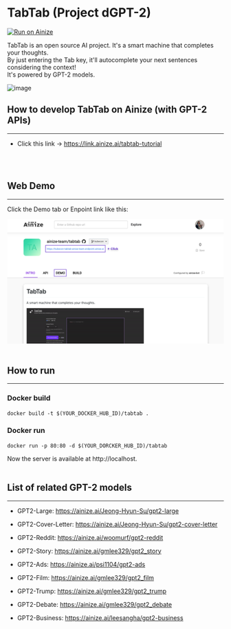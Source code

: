 # TabTab (Project dGPT-2)

[![Run on Ainize](https://ainize.ai/images/run_on_ainize_button.svg)](https://ainize.web.app/redirect?git_repo=https://github.com/ainize-team/tabtab)


TabTab is an open source AI project. It's a smart machine that completes your thoughts. <br/> By just entering the Tab key, it'll autocomplete your next sentences considering the context! <br/> It's powered by GPT-2 models. 

![image](./static/images/tabtab-demo.gif)


## How to develop TabTab on Ainize (with GPT-2 APIs)
-----
* Click this link -> https://link.ainize.ai/tabtab-tutorial
</br>
</br>

## Web Demo
----
Click the Demo tab or Enpoint link like this:

![image](./static/images/webdemo.png)
<br/>
<br/>

## How to run
-----

### Docker build
```
docker build -t $(YOUR_DOCKER_HUB_ID)/tabtab .
```

### Docker run
```
docker run -p 80:80 -d $(YOUR_DORCKER_HUB_ID)/tabtab
```
Now the server is available at http://localhost.
<br/>
<br/>


## List of related GPT-2 models
-----
* GPT2-Large: https://ainize.ai/Jeong-Hyun-Su/gpt2-large

* GPT2-Cover-Letter: https://ainize.ai/Jeong-Hyun-Su/gpt2-cover-letter

* GPT2-Reddit: https://ainize.ai/woomurf/gpt2-reddit

* GPT2-Story: https://ainize.ai/gmlee329/gpt2_story

* GPT2-Ads: https://ainize.ai/psi1104/gpt2-ads

* GPT2-Film: https://ainize.ai/gmlee329/gpt2_film

* GPT2-Trump: https://ainize.ai/gmlee329/gpt2_trump

* GPT2-Debate: https://ainize.ai/gmlee329/gpt2_debate

* GPT2-Business: https://ainize.ai/leesangha/gpt2-business

